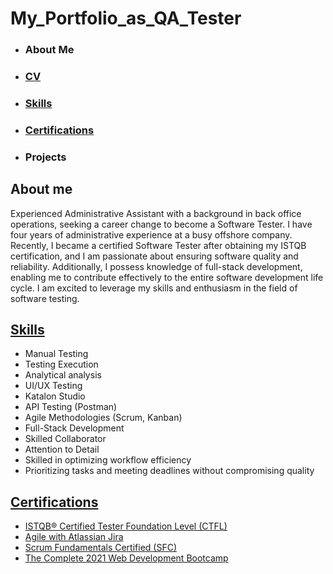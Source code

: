 # My_Portfolio_as_QA_Tester
* ### About Me
* ### [CV](https://drive.google.com/file/d/1lEhISUhLuNdVH1OG4qfC1CiD4zgyk58f/view?usp=sharing)
* ### [Skills](#skills)
* ### [Certifications](#certifications)
* ### Projects



## About me

Experienced Administrative Assistant with a background in back office operations, seeking a career change to become a Software Tester. I have four years of administrative experience at a busy offshore company. Recently, I became a certified Software Tester after obtaining my ISTQB certification, and I am passionate about ensuring software quality and reliability. Additionally, I possess knowledge of full-stack development, enabling me to contribute effectively to the entire software development life cycle. I am excited to leverage my skills and enthusiasm in the field of software testing.

## [Skills](#skills)
* Manual Testing
* Testing Execution
* Analytical analysis 
* UI/UX Testing
* Katalon Studio
* API Testing (Postman)
* Agile Methodologies (Scrum, Kanban)
* Full-Stack Development
* Skilled Collaborator
* Attention to Detail
* Skilled in optimizing workflow efficiency
* Prioritizing tasks and meeting deadlines without compromising quality

## [Certifications](#certifications)
* [ISTQB® Certified Tester Foundation Level (CTFL)](https://credly.com/badges/f262c09c-2217-45c7-ad17-30536d077356)
* [Agile with Atlassian Jira](https://www.coursera.org/account/accomplishments/certificate/THGMNYB45RGT)
* [Scrum Fundamentals Certified (SFC)](https://www.scrumstudy.com/certification/verify?type=SFC&number=995822)
* [The Complete 2021 Web Development Bootcamp](https://www.udemy.com/certificate/UC-4218df2f-97be-4002-9581-e15fce8cb7e4/)
